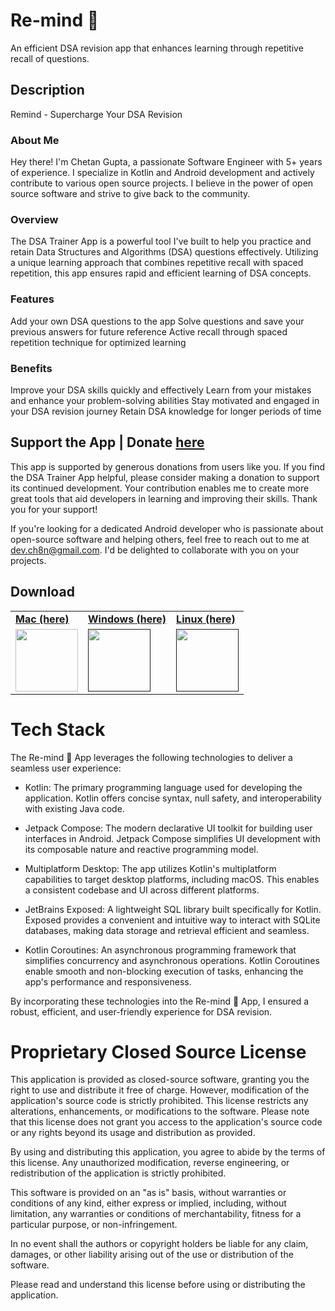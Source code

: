 # Re-mind 🧠
An efficient DSA revision app that enhances learning through repetitive recall of questions.

## Description 
Remind - Supercharge Your DSA Revision

### About Me
Hey there! I'm Chetan Gupta, a passionate Software Engineer with 5+ years of experience. I specialize in Kotlin and Android development and actively contribute to various open source projects. I believe in the power of open source software and strive to give back to the community.

### Overview
The DSA Trainer App is a powerful tool I've built to help you practice and retain Data Structures and Algorithms (DSA) questions effectively. Utilizing a unique learning approach that combines repetitive recall with spaced repetition, this app ensures rapid and efficient learning of DSA concepts.

### Features
Add your own DSA questions to the app
Solve questions and save your previous answers for future reference
Active recall through spaced repetition technique for optimized learning

### Benefits
Improve your DSA skills quickly and effectively
Learn from your mistakes and enhance your problem-solving abilities
Stay motivated and engaged in your DSA revision journey
Retain DSA knowledge for longer periods of time

## Support the App | Donate [here](https://www.paypal.com/paypalme/gch8n)
This app is supported by generous donations from users like you. If you find the DSA Trainer App helpful, please consider making a donation to support its continued development. Your contribution enables me to create more great tools that aid developers in learning and improving their skills. Thank you for your support! 

If you're looking for a dedicated Android developer who is passionate about open-source software and helping others, feel free to reach out to me at dev.ch8n@gmail.com. I'd be delighted to collaborate with you on your projects.

## Download

<table>
   <tr>
      <td><b><a href="https://github.com/ch8n/Re-mind/releases/tag/1.0.1">Mac (here) </a></b></td>
      <td><b><a href="https://github.com/ch8n/Re-mind/releases/tag/1.0.1">Windows (here) </a></b></td>
      <td><b><a href="https://github.com/ch8n/Re-mind/releases/tag/1.0.1">Linux (here) </a></b></td>
   </tr>
   <tr>
      <td>
         <img src="https://github.com/ch8n/Re-mind/assets/11576342/bf8ac18e-77d9-4773-b9ca-bd6355d51c9c" width="100" height="100">
      </td>
      <td> <a href="">
         <img src="https://github.com/ch8n/Re-mind/assets/11576342/bf8ac18e-77d9-4773-b9ca-bd6355d51c9c" width="100" height="100">
      </td>
      <td> <a href="">
         <img src="https://github.com/ch8n/Re-mind/assets/11576342/541d24e9-a20c-4bb6-8ca3-bbe3b134ab87" width="100" height="100">
      </td>
   </tr>
</table>

# Tech Stack
The Re-mind 🧠 App leverages the following technologies to deliver a seamless user experience:

- Kotlin: The primary programming language used for developing the application. Kotlin offers concise syntax, null safety, and interoperability with existing Java code.

- Jetpack Compose: The modern declarative UI toolkit for building user interfaces in Android. Jetpack Compose simplifies UI development with its composable nature and reactive programming model.

- Multiplatform Desktop: The app utilizes Kotlin's multiplatform capabilities to target desktop platforms, including macOS. This enables a consistent codebase and UI across different platforms.

- JetBrains Exposed: A lightweight SQL library built specifically for Kotlin. Exposed provides a convenient and intuitive way to interact with SQLite databases, making data storage and retrieval efficient and seamless.

- Kotlin Coroutines: An asynchronous programming framework that simplifies concurrency and asynchronous operations. Kotlin Coroutines enable smooth and non-blocking execution of tasks, enhancing the app's performance and responsiveness.

By incorporating these technologies into the Re-mind 🧠 App, I ensured a robust, efficient, and user-friendly experience for DSA revision.

# Proprietary Closed Source License

This application is provided as closed-source software, granting you the right to use and distribute it free of charge. However, modification of the application's source code is strictly prohibited. This license restricts any alterations, enhancements, or modifications to the software. Please note that this license does not grant you access to the application's source code or any rights beyond its usage and distribution as provided.

By using and distributing this application, you agree to abide by the terms of this license. Any unauthorized modification, reverse engineering, or redistribution of the application is strictly prohibited.

This software is provided on an "as is" basis, without warranties or conditions of any kind, either express or implied, including, without limitation, any warranties or conditions of merchantability, fitness for a particular purpose, or non-infringement.

In no event shall the authors or copyright holders be liable for any claim, damages, or other liability arising out of the use or distribution of the software.

Please read and understand this license before using or distributing the application.
